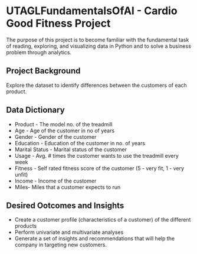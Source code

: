 # UTAGLFundamentalsOfAI - Cardio Good Fitness Project 
The purpose of this project is to become familiar with the fundamental task of reading, exploring, and visualizing data in Python and to solve a business problem through analytics.

## Project Background
Explore the dataset to identify differences between the customers of each product. 

## Data Dictionary
- Product - The model no. of the treadmill
- Age -  Age of the customer in no of years
- Gender - Gender of the customer
- Education - Education of the customer in no. of years
- Marital Status - Marital status of the customer
- Usage - Avg. # times the customer wants to use the treadmill every week
- Fitness - Self rated fitness score of the customer (5 - very fit, 1 - very unfit)
- Income - Income of the customer
- Miles- Miles that a customer expects to run

## Desired Ootcomes and Insights
- Create a customer profile (characteristics of a customer) of the different products
- Perform univariate and multivariate analyses
- Generate a set of insights and recommendations that will help the company in targeting new customers.
